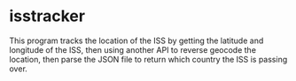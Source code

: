 # isstracker
This program tracks the location of the ISS
by getting the latitude and longitude of the ISS,
then using another API to reverse geocode the location,
then parse the JSON file to return which country the ISS
is passing over.






